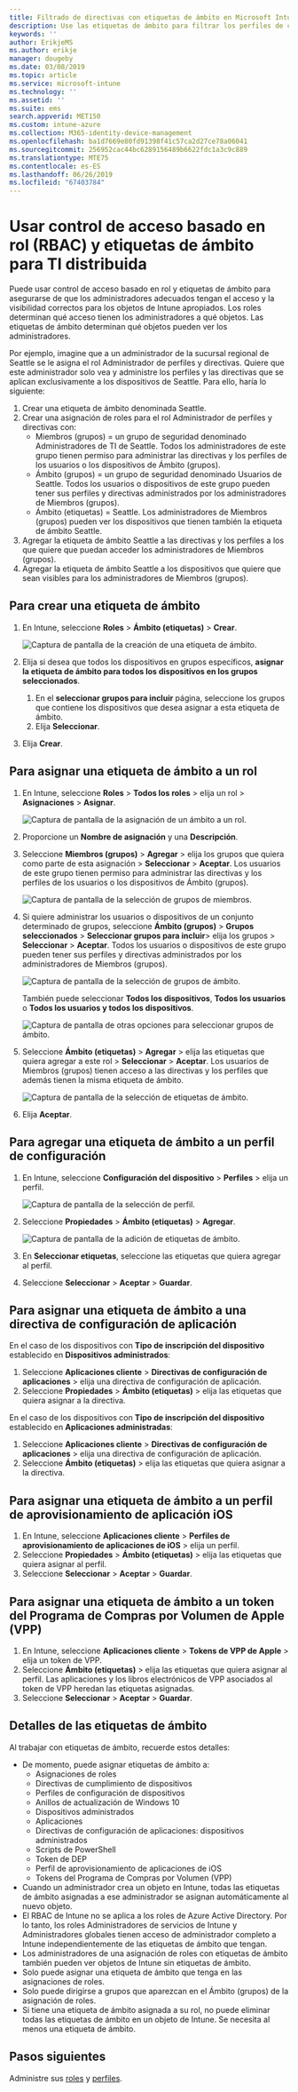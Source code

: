 ```yaml
---
title: Filtrado de directivas con etiquetas de ámbito en Microsoft Intune - Azure | Microsoft Docs
description: Use las etiquetas de ámbito para filtrar los perfiles de configuración por roles específicos.
keywords: ''
author: ErikjeMS
ms.author: erikje
manager: dougeby
ms.date: 03/08/2019
ms.topic: article
ms.service: microsoft-intune
ms.technology: ''
ms.assetid: ''
ms.suite: ems
search.appverid: MET150
ms.custom: intune-azure
ms.collection: M365-identity-device-management
ms.openlocfilehash: ba1d7669e80fd91398f41c57ca2d27ce78a06041
ms.sourcegitcommit: 256952cac44bc6289156489b6622fdc1a3c9c889
ms.translationtype: MTE75
ms.contentlocale: es-ES
ms.lasthandoff: 06/26/2019
ms.locfileid: "67403784"
---
```

# <a name="use-role-based-access-control-rbac-and-scope-tags-for-distributed-it"></a>Usar control de acceso basado en rol (RBAC) y etiquetas de ámbito para TI distribuida

Puede usar control de acceso basado en rol y etiquetas de ámbito para asegurarse de que los administradores adecuados tengan el acceso y la visibilidad correctos para los objetos de Intune apropiados. Los roles determinan qué acceso tienen los administradores a qué objetos. Las etiquetas de ámbito determinan qué objetos pueden ver los administradores.

Por ejemplo, imagine que a un administrador de la sucursal regional de Seattle se le asigna el rol Administrador de perfiles y directivas. Quiere que este administrador solo vea y administre los perfiles y las directivas que se aplican exclusivamente a los dispositivos de Seattle. Para ello, haría lo siguiente:

1. Crear una etiqueta de ámbito denominada Seattle.
2. Crear una asignación de roles para el rol Administrador de perfiles y directivas con: 
    - Miembros (grupos) = un grupo de seguridad denominado Administradores de TI de Seattle. Todos los administradores de este grupo tienen permiso para administrar las directivas y los perfiles de los usuarios o los dispositivos de Ámbito (grupos).
    - Ámbito (grupos) = un grupo de seguridad denominado Usuarios de Seattle. Todos los usuarios o dispositivos de este grupo pueden tener sus perfiles y directivas administrados por los administradores de Miembros (grupos). 
    - Ámbito (etiquetas) = Seattle. Los administradores de Miembros (grupos) pueden ver los dispositivos que tienen también la etiqueta de ámbito Seattle.
3. Agregar la etiqueta de ámbito Seattle a las directivas y los perfiles a los que quiere que puedan acceder los administradores de Miembros (grupos).
4. Agregar la etiqueta de ámbito Seattle a los dispositivos que quiere que sean visibles para los administradores de Miembros (grupos). 


## <a name="to-create-a-scope-tag"></a>Para crear una etiqueta de ámbito

1. En Intune, seleccione **Roles** > **Ámbito (etiquetas)**  > **Crear**.

    ![Captura de pantalla de la creación de una etiqueta de ámbito.](./media/scope-tags/create-scope-tag.png)

3. Elija si desea que todos los dispositivos en grupos específicos, **asignar la etiqueta de ámbito para todos los dispositivos en los grupos seleccionados**.
    1. En el **seleccionar grupos para incluir** página, seleccione los grupos que contiene los dispositivos que desea asignar a esta etiqueta de ámbito.
    2. Elija **Seleccionar**.
4. Elija **Crear**.

## <a name="to-assign-a-scope-tag-to-a-role"></a>Para asignar una etiqueta de ámbito a un rol

1. En Intune, seleccione **Roles** > **Todos los roles** > elija un rol > **Asignaciones** > **Asignar**.

    ![Captura de pantalla de la asignación de un ámbito a un rol.](./media/scope-tags/assign-scope-to-role.png)

2. Proporcione un **Nombre de asignación** y una **Descripción**.
3. Seleccione **Miembros (grupos)**  > **Agregar** > elija los grupos que quiera como parte de esta asignación > **Seleccionar** > **Aceptar**. Los usuarios de este grupo tienen permiso para administrar las directivas y los perfiles de los usuarios o los dispositivos de Ámbito (grupos).

    ![Captura de pantalla de la selección de grupos de miembros.](./media/scope-tags/select-member-groups.png)

4. Si quiere administrar los usuarios o dispositivos de un conjunto determinado de grupos, seleccione **Ámbito (grupos)**  > **Grupos seleccionados** > **Seleccionar grupos para incluir**> elija los grupos > **Seleccionar** > **Aceptar**. Todos los usuarios o dispositivos de este grupo pueden tener sus perfiles y directivas administrados por los administradores de Miembros (grupos).

    ![Captura de pantalla de la selección de grupos de ámbito.](./media/scope-tags/select-scope-groups.png)

    También puede seleccionar **Todos los dispositivos**, **Todos los usuarios** o **Todos los usuarios y todos los dispositivos**.

    ![Captura de pantalla de otras opciones para seleccionar grupos de ámbito.](./media/scope-tags/scope-group-other-options.png)
    
5. Seleccione **Ámbito (etiquetas)**  > **Agregar** > elija las etiquetas que quiera agregar a este rol > **Seleccionar** > **Aceptar**. Los usuarios de Miembros (grupos) tienen acceso a las directivas y los perfiles que además tienen la misma etiqueta de ámbito.

    ![Captura de pantalla de la selección de etiquetas de ámbito.](./media/scope-tags/select-scope-tags.png)

6. Elija **Aceptar**. 

## <a name="to-add-a-scope-tag-to-a-configuration-profile"></a>Para agregar una etiqueta de ámbito a un perfil de configuración
1. En Intune, seleccione **Configuración del dispositivo** > **Perfiles** > elija un perfil.

    ![Captura de pantalla de la selección de perfil.](./media/scope-tags/choose-profile.png)

2. Seleccione **Propiedades** > **Ámbito (etiquetas)**  > **Agregar**.

    ![Captura de pantalla de la adición de etiquetas de ámbito.](./media/scope-tags/add-scope-tags.png)

3. En **Seleccionar etiquetas**, seleccione las etiquetas que quiera agregar al perfil.
4. Seleccione **Seleccionar** > **Aceptar** > **Guardar**.

## <a name="to-assign-a-scope-tag-to-an-app-configuration-policy"></a>Para asignar una etiqueta de ámbito a una directiva de configuración de aplicación
En el caso de los dispositivos con **Tipo de inscripción del dispositivo** establecido en **Dispositivos administrados**:
1. Seleccione **Aplicaciones cliente** > **Directivas de configuración de aplicaciones** > elija una directiva de configuración de aplicación.
2. Seleccione **Propiedades** > **Ámbito (etiquetas)** > elija las etiquetas que quiera asignar a la directiva.

En el caso de los dispositivos con **Tipo de inscripción del dispositivo** establecido en **Aplicaciones administradas**:
1. Seleccione **Aplicaciones cliente** > **Directivas de configuración de aplicaciones** > elija una directiva de configuración de aplicación.
2. Seleccione **Ámbito (etiquetas)** > elija las etiquetas que quiera asignar a la directiva.


## <a name="to-assign-a-scope-tag-to-an-ios-app-provisioning-profile"></a>Para asignar una etiqueta de ámbito a un perfil de aprovisionamiento de aplicación iOS
1. En Intune, seleccione **Aplicaciones cliente** > **Perfiles de aprovisionamiento de aplicaciones de iOS** > elija un perfil.
2. Seleccione **Propiedades** > **Ámbito (etiquetas)** > elija las etiquetas que quiera asignar al perfil.
3. Seleccione **Seleccionar** > **Aceptar** > **Guardar**.

## <a name="to-assign-a-scope-tag-to-an-apple-volume-purchase-program-vpp-token"></a>Para asignar una etiqueta de ámbito a un token del Programa de Compras por Volumen de Apple (VPP)
1. En Intune, seleccione **Aplicaciones cliente** > **Tokens de VPP de Apple** > elija un token de VPP.
2. Seleccione **Ámbito (etiquetas)** > elija las etiquetas que quiera asignar al perfil. Las aplicaciones y los libros electrónicos de VPP asociados al token de VPP heredan las etiquetas asignadas.
3. Seleccione **Seleccionar** > **Aceptar** > **Guardar**.

## <a name="scope-tag-details"></a>Detalles de las etiquetas de ámbito
Al trabajar con etiquetas de ámbito, recuerde estos detalles:

- De momento, puede asignar etiquetas de ámbito a:
    - Asignaciones de roles
    - Directivas de cumplimiento de dispositivos
    - Perfiles de configuración de dispositivos
    - Anillos de actualización de Windows 10
    - Dispositivos administrados
    - Aplicaciones
    - Directivas de configuración de aplicaciones: dispositivos administrados
    - Scripts de PowerShell
    - Token de DEP
    - Perfil de aprovisionamiento de aplicaciones de iOS
    - Tokens del Programa de Compras por Volumen (VPP)
- Cuando un administrador crea un objeto en Intune, todas las etiquetas de ámbito asignadas a ese administrador se asignan automáticamente al nuevo objeto.
- El RBAC de Intune no se aplica a los roles de Azure Active Directory. Por lo tanto, los roles Administradores de servicios de Intune y Administradores globales tienen acceso de administrador completo a Intune independientemente de las etiquetas de ámbito que tengan.
- Los administradores de una asignación de roles con etiquetas de ámbito también pueden ver objetos de Intune sin etiquetas de ámbito.
- Solo puede asignar una etiqueta de ámbito que tenga en las asignaciones de roles.
- Solo puede dirigirse a grupos que aparezcan en el Ámbito (grupos) de la asignación de roles.
- Si tiene una etiqueta de ámbito asignada a su rol, no puede eliminar todas las etiquetas de ámbito en un objeto de Intune. Se necesita al menos una etiqueta de ámbito.

## <a name="next-steps"></a>Pasos siguientes

Administre sus [roles](role-based-access-control.md) y [perfiles](device-profile-assign.md).
